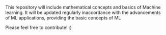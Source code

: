 This repository will include mathematical concepts and basics of Machine learning.
It will be updated regularly inaccordance with the advancements of ML applications, providing the basic concepts of ML

Please feel free to contribute! :)
